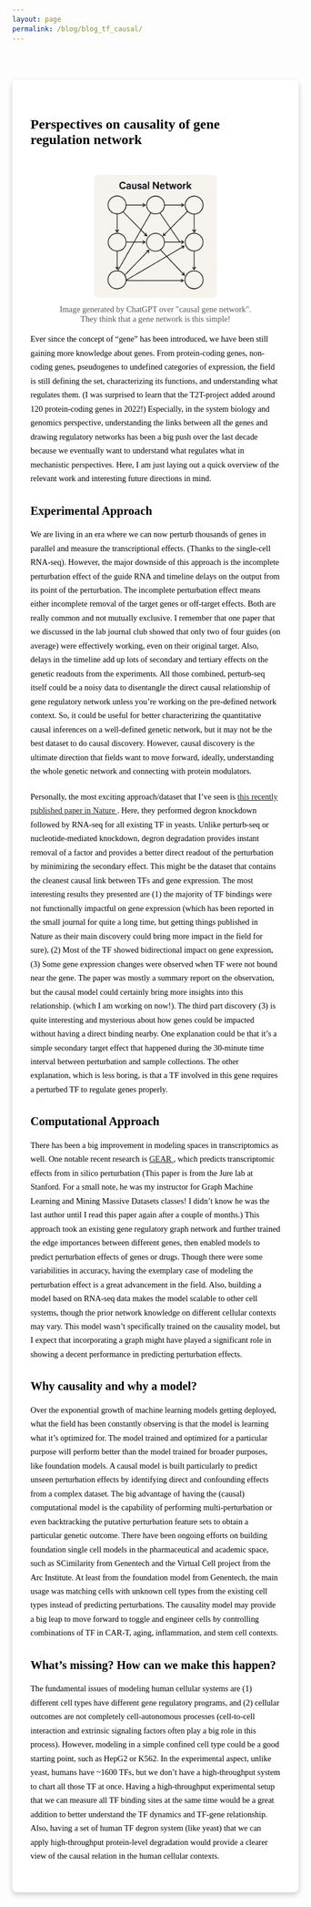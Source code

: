 ```yaml
---
layout: page
permalink: /blog/blog_tf_causal/
---
```


<style>
/* White card-style blog post on black background */
.medium-style-post {
  background-color: white;
  color: black;
  font-family: Georgia, "Times New Roman", serif;
  padding: 2rem;
  max-width: 900px;
  margin: 4rem auto;
  border-radius: 8px;
  box-shadow: 0 4px 10px rgba(0,0,0,0.2);
}

/* Title styled like Medium */
.medium-style-post h1 {
  font-size: 1.5rem;
  font-weight: 700;
  margin-bottom: 1.5rem;
}

/* Paragraph styling */
.medium-style-post p {
  font-size: 0.9rem;
  line-height: 1.7;
  margin-bottom: 1.25rem;
}
</style>

<div class="medium-style-post">
  <h1>Perspectives on causality of gene regulation network</h1>
  
  <figure style="text-align: center; margin-top: 2rem;">
    <img src="/blog/image/causal_diagram.png" alt="causal" style="max-width: 60%; height: auto; border-radius: 8px; margin-top: 1rem;">
    <figcaption style="font-size: 0.9rem; color: #555; margin-top: 0.5rem;">
      Image generated by ChatGPT over "causal gene network". They think that a gene network is this simple!
    </figcaption>
  </figure>
  
  <p>Ever since the concept of “gene” has been introduced, we have been still gaining more knowledge about genes. From protein-coding genes, non-coding genes, pseudogenes to undefined categories of expression, the field is still defining the set, characterizing its functions, and understanding what regulates them. (I was surprised to learn that the T2T-project added around 120 protein-coding genes in 2022!) Especially, in the system biology and genomics perspective, understanding the links between all the genes and drawing regulatory networks has been a big push over the last decade because we eventually want to understand what regulates what in mechanistic perspectives. Here, I am just laying out a quick overview of the relevant work and interesting future directions in mind. </p> 

 <h2 style="margin-top: 2rem; font-size: 1.3rem; font-weight: 600;">Experimental Approach</h2>
  <p> We are living in an era where we can now perturb thousands of genes in parallel and measure the transcriptional effects. (Thanks to the single-cell RNA-seq). However, the major downside of this approach is the incomplete perturbation effect of the guide RNA and timeline delays on the output from its point of the perturbation. The incomplete perturbation effect means either incomplete removal of the target genes or off-target effects. Both are really common and not mutually exclusive. I remember that one paper that we discussed in the lab journal club showed that only two of four guides (on average) were effectively working, even on their original target. Also, delays in the timeline add up lots of secondary and tertiary effects on the genetic readouts from the experiments. All those combined, perturb-seq itself could be a noisy data to disentangle the direct causal relationship of gene regulatory network unless you’re working on the pre-defined network context. So, it could be useful for better characterizing the quantitative causal inferences on a well-defined genetic network, but it may not be the best dataset to do causal discovery. However, causal discovery is the ultimate direction that fields want to move forward, ideally, understanding the whole genetic network and connecting with protein modulators. </p>
    
  <p> Personally, the most exciting approach/dataset that I’ve seen is <a href="https://www.nature.com/articles/s41586-025-08916-0" target="_blank"> this recently published paper in Nature </a>. Here, they performed degron knockdown followed by RNA-seq for all existing TF in yeasts. Unlike perturb-seq or nucleotide-mediated knockdown, degron degradation provides instant removal of a factor and provides a better direct readout of the perturbation by minimizing the secondary effect. This might be the dataset that contains the cleanest causal link between TFs and gene expression. The most interesting results they presented are (1) the majority of TF bindings were not functionally impactful on gene expression (which has been reported in the small journal for quite a long time, but getting things published in Nature as their main discovery could bring more impact in the field for sure), (2) Most of the TF showed bidirectional impact on gene expression, (3) Some gene expression changes were observed when TF were not bound near the gene. The paper was mostly a summary report on the observation, but the causal model could certainly bring more insights into this relationship. (which I am working on now!). The third part discovery (3) is quite interesting and mysterious about how genes could be impacted without having a direct binding nearby. One explanation could be that it’s a simple secondary target effect that happened during the 30-minute time interval between perturbation and sample collections. The other explanation, which is less boring, is that a TF involved in this gene requires a perturbed TF to regulate genes properly. </p>  

  <h2 style="margin-top: 2rem; font-size: 1.3rem; font-weight: 600;">Computational Approach</h2>
  <p> There has been a big improvement in modeling spaces in transcriptomics as well. One notable recent research is <a href="[https://www.nature.com/articles/s41586-025-08916-0](https://www-nature-com.stanford.idm.oclc.org/articles/s41587-023-01905-6)" target="_blank"> GEAR </a>, which predicts transcriptomic effects from in silico perturbation (This paper is from the Jure lab at Stanford. For a small note, he was my instructor for Graph Machine Learning and Mining Massive Datasets classes! I didn’t know he was the last author until I read this paper again after a couple of months.) This approach took an existing gene regulatory graph network and further trained the edge importances between different genes, then enabled models to predict perturbation effects of genes or drugs. Though there were some variabilities in accuracy, having the exemplary case of modeling the perturbation effect is a great advancement in the field. Also, building a model based on RNA-seq data makes the model scalable to other cell systems, though the prior network knowledge on different cellular contexts may vary. This model wasn’t specifically trained on the causality model, but I expect that incorporating a graph might have played a significant role in showing a decent performance in predicting perturbation effects. </p>

  <h2 style="margin-top: 2rem; font-size: 1.3rem; font-weight: 600;">Why causality and why a model?</h2>
  <p> Over the exponential growth of machine learning models getting deployed, what the field has been constantly observing is that the model is learning what it’s optimized for. The model trained and optimized for a particular purpose will perform better than the model trained for broader purposes, like foundation models. A causal model is built particularly to predict unseen perturbation effects by identifying direct and confounding effects from a complex dataset. The big advantage of having the (causal) computational model is the capability of performing multi-perturbation or even backtracking the putative perturbation feature sets to obtain a particular genetic outcome. There have been ongoing efforts on building foundation single cell models in the pharmaceutical and academic space, such as SCimilarity from Genentech and the Virtual Cell project from the Arc Institute. At least from the foundation model from Genentech, the main usage was matching cells with unknown cell types from the existing cell types instead of predicting perturbations. The causality model may provide a big leap to move forward to toggle and engineer cells by controlling combinations of TF in CAR-T, aging, inflammation, and stem cell contexts. </p>

 <h2 style="margin-top: 2rem; font-size: 1.3rem; font-weight: 600;">What’s missing? How can we make this happen?</h2>
  <p> The fundamental issues of modeling human cellular systems are (1) different cell types have different gene regulatory programs, and (2) cellular outcomes are not completely cell-autonomous processes (cell-to-cell interaction and extrinsic signaling factors often play a big role in this process). However, modeling in a simple confined cell type could be a good starting point, such as HepG2 or K562. In the experimental aspect, unlike yeast, humans have ~1600 TFs, but we don’t have a high-throughput system to chart all those TF at once. Having a high-throughput experimental setup that we can measure all TF binding sites at the same time would be a great addition to better understand the TF dynamics and TF-gene relationship. Also, having a set of human TF degron system (like yeast) that we can apply high-throughput protein-level degradation would provide a clearer view of the causal relation in the human cellular contexts. </p>   

</div>
